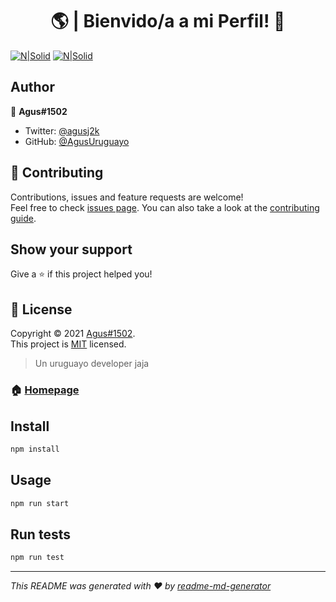 <h1 align="center">🌎 | Bienvido/a a mi Perfil! 👋</h1>

[![N|Solid](https://cdn.discordapp.com/attachments/812719955417366550/835606280591769620/Sin-titulo-1.png)](https://discord.gg/bairesrp)               [![N|Solid](https://cdn.discordapp.com/attachments/806248904534392923/835604795850096650/Sin-titulo-1.png)](https://discord.gg/bairesrp)

## Author

👤 **Agus#1502**

* Twitter: [@agusj2k](https://twitter.com/agusj2k)
* GitHub: [@AgusUruguayo](https://github.com/AgusUruguayo)

## 🤝 Contributing

Contributions, issues and feature requests are welcome!<br />Feel free to check [issues page](https://github.com/kefranabg/readme-md-generator/issues). You can also take a look at the [contributing guide](https://github.com/kefranabg/readme-md-generator/blob/master/CONTRIBUTING.md).

## Show your support

Give a ⭐️ if this project helped you!

## 📝 License

Copyright © 2021 [Agus#1502](https://github.com/AgusUruguayo).<br />
This project is [MIT](https://github.com/kefranabg/readme-md-generator/blob/master/LICENSE) licensed.

> Un uruguayo developer jaja

### 🏠 [Homepage](https://bairesrp.net/)

## Install

```sh
npm install
```

## Usage

```sh
npm run start
```

## Run tests

```sh
npm run test
```



***
_This README was generated with ❤️ by [readme-md-generator](https://github.com/kefranabg/readme-md-generator)_
